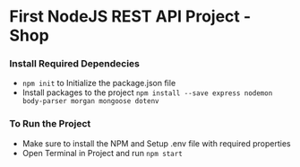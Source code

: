 # First NodeJS REST API Project - Shop

### Install Required Dependecies

-   `npm init` to Initialize the package.json file
-   Install packages to the project `npm install --save express nodemon body-parser morgan mongoose dotenv`

### To Run the Project

- Make sure to install the NPM and Setup .env file with required properties
- Open Terminal in Project and run `npm start`
